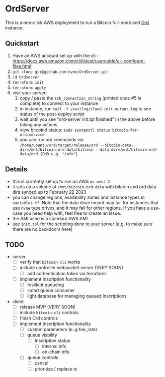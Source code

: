 
# OrdServer
This is a one-click AWS deployment to run a Bitcoin full-node and [Ord](https://github.com/casey/ord) instance.


## Quickstart
1. Have an AWS account set up with the cli : https://docs.aws.amazon.com/cli/latest/userguide/cli-configure-files.html
2. `git clone git@github.com:kvnn/OrdServer.git`
3. `cd OrdServer`
4. `terraform init`
5. `terraform apply`
6. visit your server:
   1. copy / paste the `ssh_connection_string` (printed once #5 is complete) to connect to your instance
   2. in instance, run `tail -f /var/log/cloud-init-output.log` to see status of the post-deploy script
   3. wait until you see "ord-server init.tpl finished" in the above before taking any actions
   4. view bitcoind status: `sudo systemctl status bitcoin-for-ord.service`
   5. you can run ord commands via `/home/ubuntu/ord/target/release/ord --bitcoin-data-dir=/mnt/bitcoin-ord-data/bitcoin --data-dir=/mnt/bitcoin-ord-data/ord {CMD e.g. "info"}`
<!-- COMING SOON 6. run the visibility / control client:
   1. `python3 -m http.server -d client 8888`
   2. http://localhost:8888 -->



## Details
- this is currently set up to run on AWS `us-west-2`
- it sets up a volume at `/mnt/bitcoin-ord-data` with bitcoin and ord data dirs synced up to February 22 2023
- you can change regions, availability zones and instance types in `variables.tf`. Note that the data drive mount may fail for instances that use `nvme` type drives, and it may fail for other regions. If you have a use-case you need help with, feel free to create an Issue.
- the AMI used is a standard AWS AMI
- see `init.tpl` for the scripting done to your server (e.g. to make sure there are no backdoors here)
  

## TODO
- server
  - [ ] verify that `bitcoin-cli` works
  - [ ] include controller websocket server (VERY SOON)
    - [ ] add authentication token via terraform
  - [ ] implement Inscription functionality
    - [ ] resilient queueing
    - [ ] smart queue consumer
    - [ ] light database for managing queued Inscriptions
- client
  - [ ] release MVP (VERY SOON)
  - [ ] include `bitcoin-cli` controls
  - [ ] finish Ord controls
  - [ ] implement Inscription functionality
    - [ ] custom parameters (e..g fee_rate)
    - [ ] queue visbility
      - [ ] Inscription status
        - [ ] internal info
        - [ ] on-chain info
    - [ ] queue controls
      - [ ] cancel
      - [ ] prioritize / replace tx
